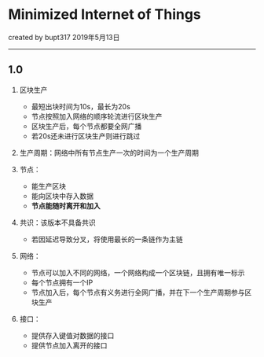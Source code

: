 # Minimized Internet of Things

created by bupt317 2019年5月13日

---

## 1.0

1. 区块生产
   * 最短出块时间为10s，最长为20s
   * 节点按照加入网络的顺序轮流进行区块生产
   * 区块生产后，每个节点都要全网广播
   * 若20s还未进行区块生产则进行跳过

2. 生产周期：网络中所有节点生产一次的时间为一个生产周期

3. 节点：
   * 能生产区块
   * 能向区块中存入数据
   * **节点能随时离开和加入**

4. 共识：该版本不具备共识
   * 若因延迟导致分叉，将使用最长的一条链作为主链

5. 网络：
   * 节点可以加入不同的网络，一个网络构成一个区块链，且拥有唯一标示
   * 每个节点拥有一个IP
   * 节点加入后，每个节点有义务进行全网广播，并在下一个生产周期参与区块生产

6. 接口：
   * 提供存入键值对数据的接口
   * 提供节点加入离开的接口
